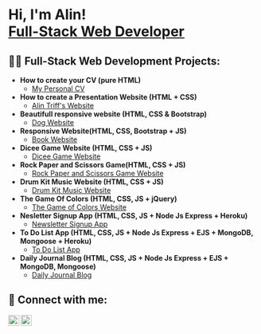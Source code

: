 <h1>Hi, I'm Alin! <br/><a href="https://github.com/triffalin">Full-Stack Web Developer</a>

<h2>👨‍💻 Full-Stack Web Development Projects:</h2>

- <b>How to create your CV (pure HTML)</b>
  - [My Personal CV](https://triffalin.github.io/cv/)
- <b>How to create a Presentation Website (HTML + CSS)</b>
  - [Alin Triff's Website](https://triffalin.github.io/mysite/)
- <b>Beautifull responsive website (HTML, CSS & Bootstrap)</b>
  - [Dog Website](https://triffalin.github.io/tindong/)
- <b>Responsive Website(HTML, CSS, Bootstrap + JS)</b>
  - [Book Website](https://triffalin.github.io/book/)
- <b>Dicee Game Website (HTML, CSS + JS)</b>
  - [Dicee Game Website](https://triffalin.github.io/diceegame/)
- <b>Rock Paper and Scissors Game(HTML, CSS + JS)</b>
  - [Rock Paper and Scissors Game Website](https://triffalin.github.io/rpas/)
- <b>Drum Kit Music Website (HTML, CSS + JS)</b>
  - [Drum Kit Music Website](https://triffalin.github.io/drumkit/)  
- <b>The Game Of Colors (HTML, CSS, JS + jQuery)</b>
  - [The Game of Colors Website](https://triffalin.github.io/drumkit/)
- <b>Nesletter Signup App (HTML, CSS, JS + Node Js Express + Heroku)</b>
  - [Newsletter Signup App](https://salty-gorge-41128.herokuapp.com/)
- <b>To Do List App (HTML, CSS, JS + Node Js Express + EJS + MongoDB, Mongoose + Heroku)</b>
  - [To Do List App](https://polar-island-34443.herokuapp.com/)
- <b>Daily Journal Blog (HTML, CSS, JS + Node Js Express + EJS + MongoDB, Mongoose)</b>
  - [Daily Journal Blog](https://github.com/triffalin/blogwebsite) 
  

<h2> 🤳 Connect with me:</h2>

[<img align="left" alt="JoshMadakor | Twitter" width="22px" src="https://cdn.cdnlogo.com/logos/t/96/twitter-icon.svg" />][twitter]
[<img align="left" alt="JoshMadakor | LinkedIn" width="22px" src="https://cdn.cdnlogo.com/logos/l/78/linkedin-icon.svg" />][linkedin]

[twitter]: https://twitter.com/TriffAlin/
[linkedin]: https://linkedin.com/in/alintriff/
